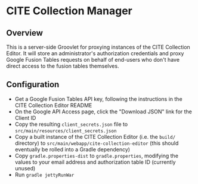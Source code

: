 CITE Collection Manager
=======================

Overview
--------

This is a server-side Groovlet for proxying instances of the CITE Collection Editor.
It will store an administrator's authorization credentials and proxy Google Fusion Tables
requests on behalf of end-users who don't have direct access to the fusion tables themselves.

Configuration
-------------

* Get a Google Fusion Tables API key, following the instructions in the CITE Collection Editor README
* On the Google API Access page, click the "Download JSON" link for the Client ID
* Copy the resulting `client_secrets.json` file to `src/main/resources/client_secrets.json`
* Copy a built instance of the CITE Collection Editor (i.e. the `build/` directory) to `src/main/webapp/cite-collection-editor` (this should eventually be rolled into a Gradle dependency)
* Copy `gradle.properties-dist` to `gradle.properties`, modifying the values to your email address and authorization table ID (currently unused)
* Run `gradle jettyRunWar`
